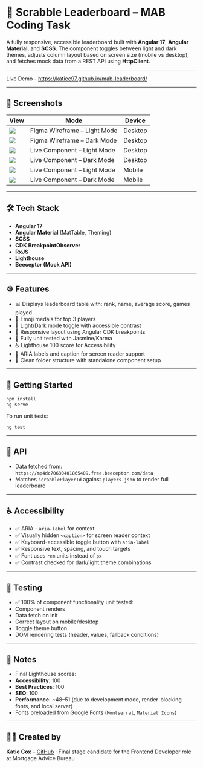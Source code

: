 # 🧠 Scrabble Leaderboard – MAB Coding Task

A fully responsive, accessible leaderboard built with **Angular 17**, **Angular Material**, and **SCSS**. The component toggles between light and dark themes, adjusts column layout based on screen size (mobile vs desktop), and fetches mock data from a REST API using **HttpClient**.

---

Live Demo - https://katiec97.github.io/mab-leaderboard/ 

---

## 📸 Screenshots

| View                                          | Mode                         | Device  |
| --------------------------------------------- | ---------------------------- | ------- |
| ![](src/assets/screenshots/figma-light.png)   | Figma Wireframe – Light Mode | Desktop |
| ![](src/assets/screenshots/figma-dark.png)    | Figma Wireframe – Dark Mode  | Desktop |
| ![](src/assets/screenshots/desktop-light.png) | Live Component – Light Mode  | Desktop |
| ![](src/assets/screenshots/desktop-dark.png)  | Live Component – Dark Mode   | Desktop |
| ![](src/assets/screenshots/mobile-light.png)  | Live Component – Light Mode  | Mobile  |
| ![](src/assets/screenshots/mobile-dark.png)   | Live Component – Dark Mode   | Mobile  |

---

## 🛠️ Tech Stack

- **Angular 17**
- **Angular Material** (MatTable, Theming)
- **SCSS**
- **CDK BreakpointObserver**
- **RxJS**
- **Lighthouse**
- **Beeceptor (Mock API)**

---

## ⚙️ Features

- 📊 Displays leaderboard table with: rank, name, average score, games played
- 🥇 Emoji medals for top 3 players
- 🎨 Light/Dark mode toggle with accessible contrast
- 📱 Responsive layout using Angular CDK breakpoints
- 🧪 Fully unit tested with Jasmine/Karma
- ♿️ Lighthouse 100 score for Accessibility
- 🧠 ARIA labels and caption for screen reader support
- 📁 Clean folder structure with standalone component setup

---

## 🚀 Getting Started

```bash
npm install
ng serve
```

To run unit tests:

```bash
ng test
```

---

## 🔗 API

- Data fetched from: `https://mp4dc70630401865409.free.beeceptor.com/data`
- Matches `scrabblePlayerId` against `players.json` to render full leaderboard

---

## ♿ Accessibility

- ✅ ARIA - `aria-label` for context
- ✅ Visually hidden `<caption>` for screen reader context
- ✅ Keyboard-accessible toggle button with `aria-label`
- ✅ Responsive text, spacing, and touch targets
- ✅ Font uses `rem` units instead of `px`
- ✅ Contrast checked for dark/light theme combinations

---

## 🧪 Testing

- ✅ 100% of component functionality unit tested:
- Component renders
- Data fetch on init
- Correct layout on mobile/desktop
- Toggle theme button
- DOM rendering tests (header, values, fallback conditions)

---

## 💬 Notes

- Final Lighthouse scores:
- **Accessibility**: 100
- **Best Practices**: 100
- **SEO**: 100
- **Performance**: ~48–51 (due to development mode, render-blocking fonts, and local server)
- Fonts preloaded from Google Fonts (`Montserrat`, `Material Icons`)

---

## 👩‍💻 Created by

**Katie Cox** – [GitHub](https://github.com/KatieC97) · Final stage candidate for the Frontend Developer role at Mortgage Advice Bureau
